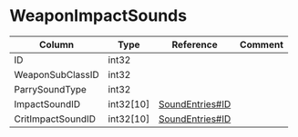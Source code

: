 # WeaponImpactSounds

| Column | Type | Reference | Comment |
|--------|------|-----------|---------|
|ID|int32|||
|WeaponSubClassID|int32|||
|ParrySoundType|int32|||
|ImpactSoundID|int32[10]|[SoundEntries#ID](SoundEntries.md)||
|CritImpactSoundID|int32[10]|[SoundEntries#ID](SoundEntries.md)||
